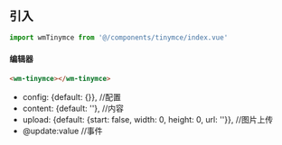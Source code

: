 ## 引入
```javascript
import wmTinymce from '@/components/tinymce/index.vue'
```

#### 编辑器
```html
<wm-tinymce></wm-tinymce>
```
- config: {default: {}},                                            //配置
- content: {default: ''},                                           //内容
- upload: {default: {start: false, width: 0, height: 0, url: ''}},  //图片上传
- @update:value                                                     //事件

